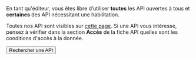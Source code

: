 En tant qu'éditeur, vous êtes libre d’utiliser **toutes** les API ouvertes à tous et **certaines** des API nécessitant une habilitation.

Toutes nos API sont visibles sur [cette page](https://api.gouv.fr/rechercher-api). Si une API vous intéresse, pensez à vérifier dans la section **Accès** de la fiche API quelles sont les conditions d'accès à la donnée.

<button href="https://api.gouv.fr/rechercher-api">Rechercher une API</button>
